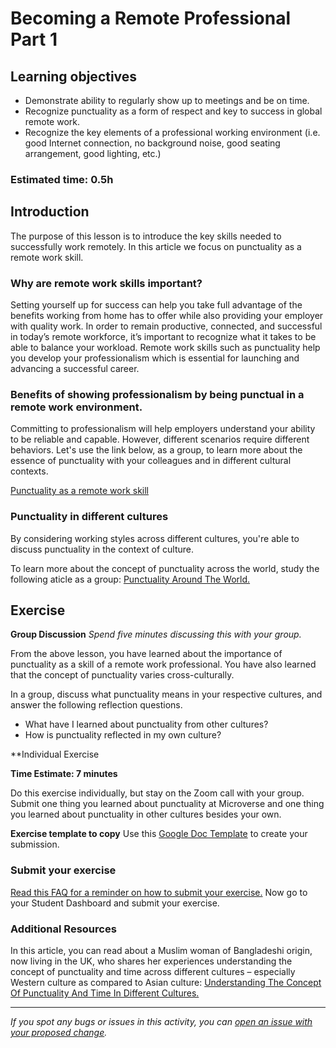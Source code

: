 # Becoming a Remote Professional Part 1

## Learning objectives

- Demonstrate ability to regularly show up to meetings and be on time.
- Recognize punctuality as a form of respect and key to success in global remote work.
- Recognize the key elements of a professional working environment (i.e. good Internet connection, no background noise, good seating arrangement, good lighting, etc.)

### Estimated time: 0.5h

## Introduction

The purpose of this lesson is to introduce the key skills needed to successfully work remotely. In this article we focus on punctuality as a remote work skill.

### Why are remote work skills important?

Setting yourself up for success can help you take full advantage of the benefits working from home has to offer while also providing your employer with quality work. In order to remain productive, connected, and successful in today’s remote workforce, it’s important to recognize what it takes to be able to balance your workload. Remote work skills such as punctuality help you develop your professionalism which is essential for launching and advancing a successful career.

### Benefits of showing professionalism by being punctual in a remote work environment.

Committing to professionalism will help employers understand your ability to be reliable and capable. However, different scenarios require different behaviors. Let's use the link below, as a group, to learn more about the essence of punctuality with your colleagues and in different cultural contexts.

[Punctuality as a remote work skill](punctuality-as-a-remote-work-skill.md)

### Punctuality in different cultures

By considering working styles across different cultures, you're able to discuss punctuality in the context of culture.

To learn more about the concept of punctuality across the world, study the following aticle as a group: [Punctuality Around The World.](https://www.boredpanda.com/punctuality-differences-world-different-coutries-mrgamez/)

## Exercise

**Group Discussion**
*Spend five minutes discussing this with your group.* 

From the above lesson, you have learned about the importance of punctuality as a skill of a remote work professional. You have also learned that the concept of punctuality varies cross-culturally.

In a group, discuss what punctuality means in your respective cultures, and answer the following reflection questions.

- What have I learned about punctuality from other cultures?
- How is punctuality reflected in my own culture?

**Individual Exercise

**Time Estimate: 7 minutes**

Do this exercise individually, but stay on the Zoom call with your group. Submit one thing you learned about punctuality at Microverse and one thing you learned about punctuality in other cultures besides your own.

**Exercise template to copy** Use this [Google Doc Template](https://docs.google.com/document/d/1aIctqqGcfFqwyAW7XhizLyXo4G1WTGKMPMkFbiDC2tY/edit?usp=sharing) to create your submission.

### Submit your exercise

[Read this FAQ for a reminder on how to submit your exercise.](https://microverse.zendesk.com/hc/en-us/articles/360061344234) Now go to your Student Dashboard and submit your exercise.

### Additional Resources

In this article, you can read about a Muslim woman of Bangladeshi origin, now living in the UK, who shares her experiences understanding the concept of punctuality and time across different cultures – especially Western culture as compared to Asian culture: [Understanding The Concept Of Punctuality And Time In Different Cultures.](https://culturallyours.com/2019/05/31/punctuality-across-cultures/)


------

_If you spot any bugs or issues in this activity, you can [open an issue with your proposed change](https://github.com/microverseinc/curriculum-transversal-skills/blob/main/git-github/articles/open_issue.md)._

